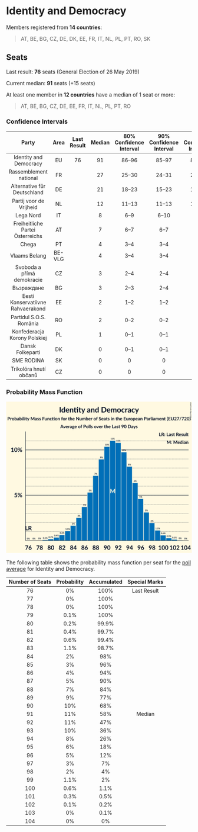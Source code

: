 # Identity and Democracy

Members registered from **14 countries**:

> AT, BE, BG, CZ, DE, DK, EE, FR, IT, NL, PL, PT, RO, SK

## Seats

Last result: **76** seats (General Election of 26 May 2019)

Current median: **91** seats (+15 seats)

At least one member in **12 countries** have a median of 1 seat or more:

> AT, BE, BG, CZ, DE, EE, FR, IT, NL, PL, PT, RO

### Confidence Intervals

| Party | Area | Last Result | Median | 80% Confidence Interval | 90% Confidence Interval | 95% Confidence Interval | 99% Confidence Interval |
|:-----:|:----:|:-----------:|:------:|:-----------------------:|:-----------------------:|:-----------------------:|:-----------------------:|
| Identity and Democracy | EU | 76 | 91 | 86–96 | 85–97 | 84–98 | 81–100 |
| Rassemblement national | FR | | 27 | 25–30 | 24–31 | 24–32 | 23–33 |
| Alternative für Deutschland | DE | | 21 | 18–23 | 15–23 | 15–24 | 15–24 |
| Partij voor de Vrijheid | NL | | 12 | 11–13 | 11–13 | 10–13 | 10–13 |
| Lega Nord | IT | | 8 | 6–9 | 6–10 | 6–10 | 6–11 |
| Freiheitliche Partei Österreichs | AT | | 7 | 6–7 | 6–7 | 6–7 | 6–7 |
| Chega | PT | | 4 | 3–4 | 3–4 | 3–4 | 3–5 |
| Vlaams Belang | BE-VLG | | 4 | 3–4 | 3–4 | 3–4 | 3–4 |
| Svoboda a přímá demokracie | CZ | | 3 | 2–4 | 2–4 | 2–4 | 2–4 |
| Възраждане | BG | | 3 | 2–3 | 2–4 | 2–4 | 2–4 |
| Eesti Konservatiivne Rahvaerakond | EE | | 2 | 1–2 | 1–2 | 1–2 | 1–2 |
| Partidul S.O.S. România | RO | | 2 | 0–2 | 0–2 | 0–2 | 0–2 |
| Konfederacja Korony Polskiej | PL | | 1 | 0–1 | 0–1 | 0–1 | 0–1 |
| Dansk Folkeparti | DK | | 0 | 0–1 | 0–1 | 0–1 | 0–1 |
| SME RODINA | SK | | 0 | 0 | 0 | 0 | 0 |
| Trikolóra hnutí občanů | CZ | | 0 | 0 | 0 | 0 | 0 |

### Probability Mass Function

![Graph with seats probability mass function not yet produced](average-2024-01-15-seats-pmf-identityanddemocracy.png "Seats Probability Mass Function")

The following table shows the probability mass function per seat for the [poll average](average-2024-01-15.html) for Identity and Democracy.

| Number of Seats | Probability | Accumulated | Special Marks |
|:---------------:|:-----------:|:-----------:|:-------------:|
| 76 | 0% | 100% | Last Result |
| 77 | 0% | 100% |  |
| 78 | 0% | 100% |  |
| 79 | 0.1% | 100% |  |
| 80 | 0.2% | 99.9% |  |
| 81 | 0.4% | 99.7% |  |
| 82 | 0.6% | 99.4% |  |
| 83 | 1.1% | 98.7% |  |
| 84 | 2% | 98% |  |
| 85 | 3% | 96% |  |
| 86 | 4% | 94% |  |
| 87 | 5% | 90% |  |
| 88 | 7% | 84% |  |
| 89 | 9% | 77% |  |
| 90 | 10% | 68% |  |
| 91 | 11% | 58% | Median |
| 92 | 11% | 47% |  |
| 93 | 10% | 36% |  |
| 94 | 8% | 26% |  |
| 95 | 6% | 18% |  |
| 96 | 5% | 12% |  |
| 97 | 3% | 7% |  |
| 98 | 2% | 4% |  |
| 99 | 1.1% | 2% |  |
| 100 | 0.6% | 1.1% |  |
| 101 | 0.3% | 0.5% |  |
| 102 | 0.1% | 0.2% |  |
| 103 | 0% | 0.1% |  |
| 104 | 0% | 0% |  |


